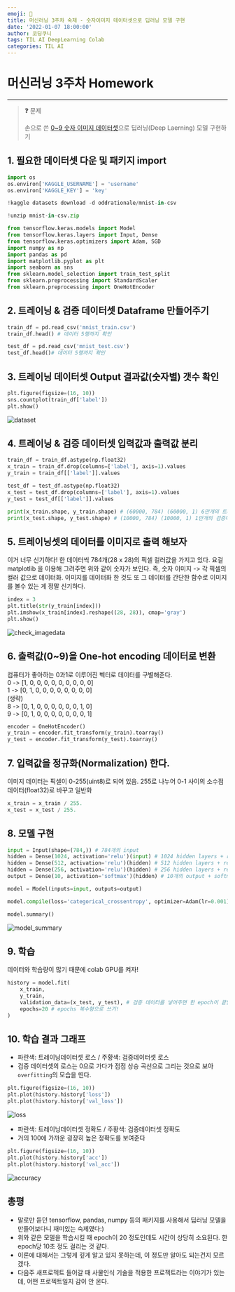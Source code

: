 ```yaml
---
emoji: 🧠
title: 머신러닝 3주차 숙제 - 숫자이미지 데이터셋으로 딥러닝 모델 구현
date: '2022-01-07 18:00:00'
author: 코딩쿠니
tags: TIL AI DeepLearning Colab
categories: TIL AI
---
```


# 머신러닝 3주차 Homework
___

> **❓** 문제
>
> 손으로 쓴 [0~9 숫자 이미지 데이터셋](https://www.kaggle.com/oddrationale/mnist-in-csv)으로 딥러닝(Deep Laerning) 모델 구현하기 

## 1. 필요한 데이터셋 다운 및 패키지 import
```python
import os
os.environ['KAGGLE_USERNAME'] = 'username'
os.environ['KAGGLE_KEY'] = 'key' 
```
```python
!kaggle datasets download -d oddrationale/mnist-in-csv
```
```python
!unzip mnist-in-csv.zip
```
```python
from tensorflow.keras.models import Model
from tensorflow.keras.layers import Input, Dense
from tensorflow.keras.optimizers import Adam, SGD
import numpy as np
import pandas as pd
import matplotlib.pyplot as plt
import seaborn as sns
from sklearn.model_selection import train_test_split
from sklearn.preprocessing import StandardScaler
from sklearn.preprocessing import OneHotEncoder
```

## 2. 트레이닝 & 검증 데이터셋 Dataframe 만들어주기
```python
train_df = pd.read_csv('mnist_train.csv')
train_df.head() # 데이터 5행까지 확인
```
```python
test_df = pd.read_csv('mnist_test.csv')
test_df.head()# 데이터 5행까지 확인
```

## 3. 트레이닝 데이터셋 Output 결과값(숫자별) 갯수 확인
```python
plt.figure(figsize=(16, 10))
sns.countplot(train_df['label'])
plt.show()
```
![dataset](./output_countplot.png)

## 4. 트레이닝 & 검증 데이터셋 입력값과 출력값 분리
```python
train_df = train_df.astype(np.float32)
x_train = train_df.drop(columns=['label'], axis=1).values
y_train = train_df[['label']].values

test_df = test_df.astype(np.float32)
x_test = test_df.drop(columns=['label'], axis=1).values
y_test = test_df[['label']].values

print(x_train.shape, y_train.shape) # (60000, 784) (60000, 1) 6만개의 트레이닝데이터셋
print(x_test.shape, y_test.shape) # (10000, 784) (10000, 1) 1만개의 검증데이터셋
```

## 5. 트레이닝셋의 데이터를 이미지로 출력 해보자
이거 너무 신기하다! 한 데이터씩 784개(28 x 28)의 픽셀 컬러값을 가지고 있다. 요걸 matplotlib 을 이용해 그려주면 위와 같이 숫자가 보인다. 즉, 숫자 이미지 -> 각 픽셀의 컬러 값으로 데이터화. 이미지를 데이터화 한 것도 또 그 데이터를 간단한 함수로 이미지를 볼수 있는 게 정말 신기하다.
```python
index = 3
plt.title(str(y_train[index]))
plt.imshow(x_train[index].reshape((28, 28)), cmap='gray')
plt.show()
```
![check_imagedata](./check_imagedata.png)

## 6. 출력값(0~9)을 One-hot encoding 데이터로 변환
컴퓨터가 좋아하는 0과1로 이루어진 벡터로 데이터를 구별해준다.   
0 -> [1, 0, 0, 0, 0, 0, 0, 0, 0, 0]   
1 -> [0, 1, 0, 0, 0, 0, 0, 0, 0, 0]   
(생략)   
8 -> [0, 1, 0, 0, 0, 0, 0, 0, 1, 0]   
9 -> [0, 1, 0, 0, 0, 0, 0, 0, 0, 1]
```python
encoder = OneHotEncoder()
y_train = encoder.fit_transform(y_train).toarray()
y_test = encoder.fit_transform(y_test).toarray()
```

## 7. 입력값을 정규화(Normalization) 한다.
이미지 데이터는 픽셀이 0-255(uint8)로 되어 있음. 255로 나누어 0-1 사이의 소수점 데이터(float32)로 바꾸고 일반화
```python
x_train = x_train / 255.
x_test = x_test / 255.
```

## 8. 모델 구현
```python
input = Input(shape=(784,)) # 784개의 input
hidden = Dense(1024, activation='relu')(input) # 1024 hidden layers + relu(activation function)
hidden = Dense(512, activation='relu')(hidden) # 512 hidden layers + relu(activation function)
hidden = Dense(256, activation='relu')(hidden) # 256 hidden layers + relu(activation function)
output = Dense(10, activation='softmax')(hidden) # 10개의 output + softmax

model = Model(inputs=input, outputs=output)

model.compile(loss='categorical_crossentropy', optimizer=Adam(lr=0.001), metrics=['acc'])

model.summary()
```
![model_summary](./model_summary.png)

## 9. 학습
데이터와 학습량이 많기 때문에 colab GPU를 켜자!
```python
history = model.fit(
    x_train,
    y_train,
    validation_data=(x_test, y_test), # 검증 데이터를 넣어주면 한 epoch이 끝날때마다 자동으로 검증
    epochs=20 # epochs 복수형으로 쓰기!
)
```

## 10. 학습 결과 그래프
* 파란색: 트레이닝데이터셋 로스 / 주황색: 검증데이터셋 로스
* 검증 데이터셋의 로스는 0으로 가다가 점점 상승 곡선으로 그리는 것으로 보아 `overfitting`의 모습을 띤다.
```python
plt.figure(figsize=(16, 10))
plt.plot(history.history['loss'])
plt.plot(history.history['val_loss'])
```
![loss](./output_loss.png)
* 파란색: 트레이닝데이터셋 정확도 / 주황색: 검증데이터셋 정확도
* 거의 100에 가까운 굉장히 높은 정확도를 보여준다
```python
plt.figure(figsize=(16, 10))
plt.plot(history.history['acc'])
plt.plot(history.history['val_acc'])
```
![accuracy](./output_accuracy.png)

## 총평
* 말로만 듣던 tensorflow, pandas, numpy 등의 패키지를 사용해서 딥러닝 모델을 만들어보다니 재미있는 숙제였다:)
* 위와 같은 모델을 학습시킬 때 epoch이 20 정도인데도 시간이 상당히 소요된다. 한 epoch당 10초 정도 걸리는 것 같다.
* 이론에 대해서는 그렇게 깊게 알고 있지 못하는데, 이 정도만 알아도 되는건지 모르겠다.
* 다음주 새프로젝트 들어갈 때 사물인식 기술을 적용한 프로젝트라는 이야기가 있는데, 어떤 프로젝트일지 감이 안 온다.
```toc
```